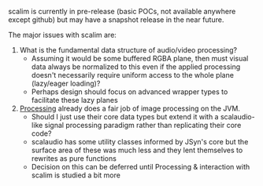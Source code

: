 scalim is currently in pre-release (basic POCs, not available anywhere except github) but may have a snapshot release in the near future. 

The major issues with scalim are:

1. What is the fundamental data structure of audio/video processing? 
    * Assuming it would be some buffered RGBA plane, then must visual data always be normalized to this even if the applied processing doesn't necessarily require uniform access to the whole plane (lazy/eager loading)? 
    * Perhaps design should focus on advanced wrapper types to facilitate these lazy planes
2. [Processing](https://processing.org/) already does a fair job of image processing on the JVM. 
    * Should I just use their core data types but extend it with a scalaudio-like signal processing paradigm rather than replicating their core code?
    * scalaudio has some utility classes informed by JSyn's core but the surface area of these was much less and they lent themselves to rewrites as pure functions
    * Decision on this can be deferred until Processing & interaction with scalim is studied a bit more
